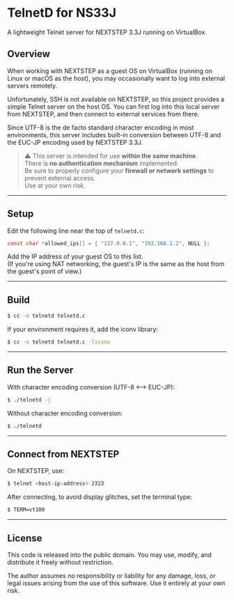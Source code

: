 # TelnetD for NS33J

A lightweight Telnet server for NEXTSTEP 3.3J running on VirtualBox.

## Overview

When working with NEXTSTEP as a guest OS on VirtualBox (running on Linux or macOS as the host), you may occasionally want to log into external servers remotely.

Unfortunately, SSH is not available on NEXTSTEP, so this project provides a simple Telnet server on the host OS. You can first log into this local server from NEXTSTEP, and then connect to external services from there.

Since UTF-8 is the de facto standard character encoding in most environments, this server includes built-in conversion between UTF-8 and the EUC-JP encoding used by NEXTSTEP 3.3J.

> ⚠️ This server is intended for use **within the same machine**.\
> There is **no authentication mechanism** implemented.\
> Be sure to properly configure your **firewall or network settings** to prevent external access.\
> Use at your own risk.

---

## Setup

Edit the following line near the top of `telnetd.c`:

```c
const char *allowed_ips[] = { "127.0.0.1", "192.160.1.2", NULL };
```

Add the IP address of your guest OS to this list.\
(If you're using NAT networking, the guest's IP is the same as the host from the guest's point of view.)

---

## Build

```sh
$ cc -o telnetd telnetd.c
```

If your environment requires it, add the iconv library:

```sh
$ cc -o telnetd telnetd.c -liconv
```

---

## Run the Server

With character encoding conversion (UTF-8 <--> EUC-JP):

```sh
$ ./telnetd -j
```

Without character encoding conversion:

```sh
$ ./telnetd
```

---

## Connect from NEXTSTEP

On NEXTSTEP, use:

```sh
$ telnet <host-ip-address> 2323
```

After connecting, to avoid display glitches, set the terminal type:

```sh
$ TERM=vt100
```

---

## License

This code is released into the public domain. You may use, modify, and distribute it freely without restriction.

The author assumes no responsibility or liability for any damage, loss, or legal issues arising from the use of this software. Use it entirely at your own risk.

